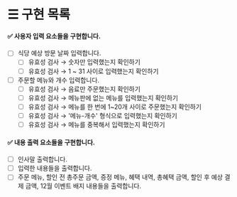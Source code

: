 # ☰ 구현 목록

#### ✅ 사용자 입력 요소들을 구현합니다.   

- [ ] 식당 예상 방문 날짜 입력합니다.
    - [ ] 유효성 검사 → 숫자만 입력했는지 확인하기
    - [ ] 유효성 검사 → 1 ~ 31 사이로 입력했는지 확인하기
- [ ] 주문할 메뉴와 개수 입력합니다.
    - [ ] 유효성 검사 → 음료만 주문했는지 확인하기
    - [ ] 유효성 검사 → 메뉴판에 없는 메뉴를 입력했는지 확인하기
    - [ ] 유효성 검사 → 메뉴를 한 번에 1~20개 사이로 주문했는지 확인하기
    - [ ] 유효성 검사 → '메뉴-개수' 형식으로 입력했는지 확인하기
    - [ ] 유효성 검사 → 메뉴를 중복해서 입력했는지 확인하기

#### ✅ 내용 출력 요소들을 구현합니다.   

- [ ] 인사말 출력합니다.
- [ ] 입력한 내용들을 출력합니다.
- [ ] 주문 메뉴, 할인 전 총주문 금액, 증정 메뉴, 혜택 내역, 총혜택 금액, 할인 후 예상 결제 금액, 12월 이벤트 배지 내용들을 출력합니다.